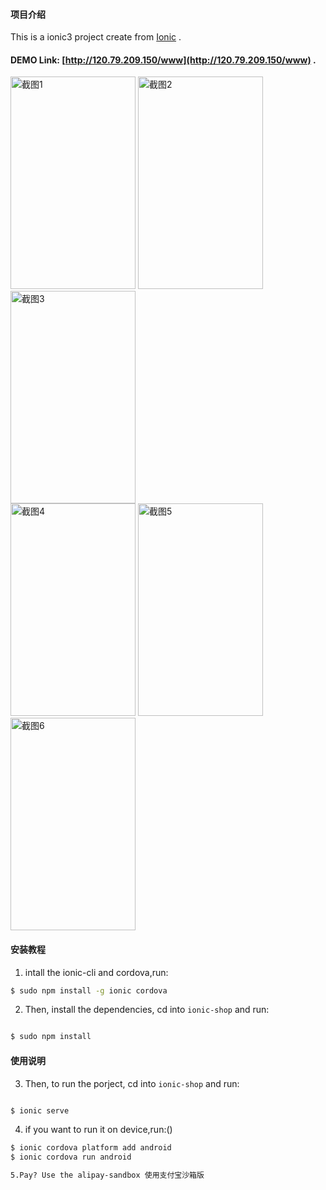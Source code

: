 #### 项目介绍
This is a ionic3 project create from  [Ionic](http://ionicframework.com/docs/) .

####  DEMO Link: [http://120.79.209.150/www](http://120.79.209.150/www) .

<div style="vertical-align: top;">
    <img src="https://github.com/ouxuwen/ionic-shop/blob/master/screenshots/screeshots1.jpg" width="200" height="340" alt="截图1"/>
    <img src="https://github.com/ouxuwen/ionic-shop/blob/master/screenshots/screeshots2.jpg" width="200" height="340"  alt="截图2"/>
    <img src="https://github.com/ouxuwen/ionic-shop/blob/master/screenshots/screeshots3.jpg" width="200" height="340"  alt="截图3"/>
</div>
<div style="vertical-align: top;">
    <img src="https://github.com/ouxuwen/ionic-shop/blob/master/screenshots/screeshots4.jpg" width="200" height="340" alt="截图4"/>
    <img src="https://github.com/ouxuwen/ionic-shop/blob/master/screenshots/screeshots5.jpg" width="200" height="340" alt="截图5"/>  
    <img src="https://github.com/ouxuwen/ionic-shop/blob/master/screenshots/screeshots6.jpg" width="200" height="340" alt="截图6"/>  
</div>



#### 安装教程

1. intall the ionic-cli and cordova,run:

```bash
$ sudo npm install -g ionic cordova

```

2. Then, install the dependencies, cd into `ionic-shop` and run:

```bash

$ sudo npm install 

```

#### 使用说明

3. Then, to run the porject, cd into `ionic-shop` and run:

```bash

$ ionic serve

```

4. if you want to run it on device,run:()

```bash
$ ionic cordova platform add android
$ ionic cordova run android

5.Pay? Use the alipay-sandbox 使用支付宝沙箱版


